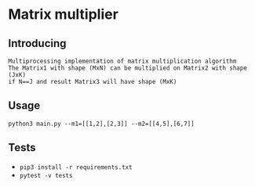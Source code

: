 # Matrix multiplier

## Introducing

```
Multiprocessing implementation of matrix multiplication algorithm
The Matrix1 with shape (MxN) can be multiplied on Matrix2 with shape (JxK)
if N==J and result Matrix3 will have shape (MxK)
```

## Usage
`python3 main.py --m1=[[1,2],[2,3]] --m2=[[4,5],[6,7]]`

## Tests
* `pip3 install -r requirements.txt`
* `pytest -v tests`
